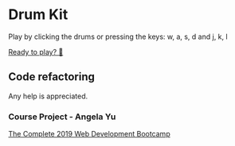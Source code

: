 # Drum Kit

Play by clicking the drums or pressing the keys: w, a, s, d and j, k, l

[Ready to play? 🥁](https://maxathanja.github.io/drum-kit/)

## Code refactoring

Any help is appreciated.

### Course Project - Angela Yu

[The Complete 2019 Web Development Bootcamp](https://www.udemy.com/course/the-complete-web-development-bootcamp/)
